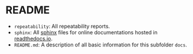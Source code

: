 # README

* `repeatability`: All repeatability reports.
* `sphinx`: All [sphinx](https://www.sphinx-doc.org/en/master/) files for online documentations
  hosted in [readthedocs.io](https://about.readthedocs.com/?ref=readthedocs.org).
* `README.md`: A description of all basic information for this subfolder `docs`.
